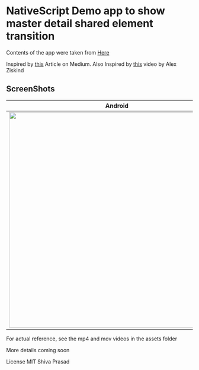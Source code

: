 # NativeScript Demo app to show master detail shared element transition

Contents of the app were taken from [Here](https://developer.telerik.com/community/developer-experts/)

Inspired by [this](https://medium.com/@aitorvs/android-shared-element-transitions-for-all-b90e9361507d) Article on Medium.
Also Inspired by [this](https://youtu.be/VwO3vQmEpJE?t=788) video by Alex Ziskind

## ScreenShots
Android | IOS
--------|---------
<img height="582px" src="./assets/set-demo.gif" /> | <img height="582px" src="./assets/set-demo-ios.gif" />


For actual reference, see the mp4 and mov videos in the assets folder

More details coming soon

License MIT
Shiva Prasad
